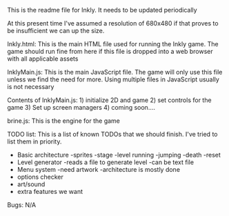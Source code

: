 This is the readme file for Inkly. It needs to be updated periodically

At this present time I've assumed a resolution of 680x480 if that proves to be
insufficient we can up the size.

Inkly.html:
This is the main HTML file used for running the Inkly game. The game should 
run fine from here if this file is dropped into a web browser with all 
applicable assets

InklyMain.js:
This is the main JavaScript file. The game will only use this file unless we 
find the need for more. Using multiple files in JavaScript usually is not
necessary

Contents of InklyMain.js:
	1) initialize 2D and game
	2) set controls for the game
	3) Set up screen managers
	4) coming soon....

brine.js:
This is the engine for the game 

TODO list: This is a list of known TODOs that we should finish. I've tried to 
list them in priority.

- Basic architecture
	-sprites
	-stage
	-level running
	-jumping
	-death
	-reset
- Level generator
	-reads a file to generate level
	-can be text file
- Menu system
	-need artwork
	-architecture is mostly done
- options checker
- art/sound
- extra features we want

Bugs: N/A

